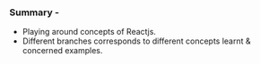 ### Summary -  
- Playing around concepts of Reactjs.
- Different branches corresponds to different concepts learnt & concerned examples.
